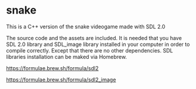 # snake
This is a C++ version of the snake videogame made with SDL 2.0

The source code and the assets are included. It is needed that you have SDL 2.0 library and SDL_image library installed in your computer in order to compile correctly. Except that there are no other dependencies.
SDL libraries installation can be maked via Homebrew.

https://formulae.brew.sh/formula/sdl2

https://formulae.brew.sh/formula/sdl2_image
